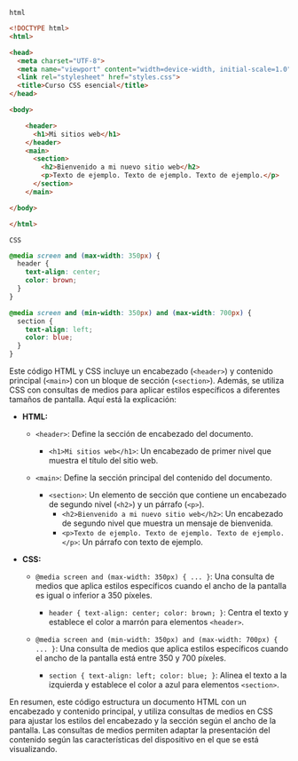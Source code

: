 `html`

```html
<!DOCTYPE html>
<html>

<head>
  <meta charset="UTF-8">
  <meta name="viewport" content="width=device-width, initial-scale=1.0">
  <link rel="stylesheet" href="styles.css">
  <title>Curso CSS esencial</title>
</head>

<body>

    <header>
      <h1>Mi sitios web</h1>
    </header>
    <main>
      <section>
        <h2>Bienvenido a mi nuevo sitio web</h2>
        <p>Texto de ejemplo. Texto de ejemplo. Texto de ejemplo.</p>
      </section>
    </main>

</body>

</html>
```

`CSS`
```CSS
@media screen and (max-width: 350px) {
  header {
	text-align: center;
	color: brown;
  }
}

@media screen and (min-width: 350px) and (max-width: 700px) {
  section {
	text-align: left;
	color: blue;
  }
}
```
Este código HTML y CSS incluye un encabezado (`<header>`) y contenido principal (`<main>`) con un bloque de sección (`<section>`). Además, se utiliza CSS con consultas de medios para aplicar estilos específicos a diferentes tamaños de pantalla. Aquí está la explicación:

- **HTML:**
  - `<header>`: Define la sección de encabezado del documento.
    - `<h1>Mi sitios web</h1>`: Un encabezado de primer nivel que muestra el título del sitio web.

  - `<main>`: Define la sección principal del contenido del documento.
    - `<section>`: Un elemento de sección que contiene un encabezado de segundo nivel (`<h2>`) y un párrafo (`<p>`).
      - `<h2>Bienvenido a mi nuevo sitio web</h2>`: Un encabezado de segundo nivel que muestra un mensaje de bienvenida.
      - `<p>Texto de ejemplo. Texto de ejemplo. Texto de ejemplo.</p>`: Un párrafo con texto de ejemplo.

- **CSS:**
  - `@media screen and (max-width: 350px) { ... }`: Una consulta de medios que aplica estilos específicos cuando el ancho de la pantalla es igual o inferior a 350 píxeles.
    - `header { text-align: center; color: brown; }`: Centra el texto y establece el color a marrón para elementos `<header>`.

  - `@media screen and (min-width: 350px) and (max-width: 700px) { ... }`: Una consulta de medios que aplica estilos específicos cuando el ancho de la pantalla está entre 350 y 700 píxeles.
    - `section { text-align: left; color: blue; }`: Alinea el texto a la izquierda y establece el color a azul para elementos `<section>`.

En resumen, este código estructura un documento HTML con un encabezado y contenido principal, y utiliza consultas de medios en CSS para ajustar los estilos del encabezado y la sección según el ancho de la pantalla. Las consultas de medios permiten adaptar la presentación del contenido según las características del dispositivo en el que se está visualizando.
